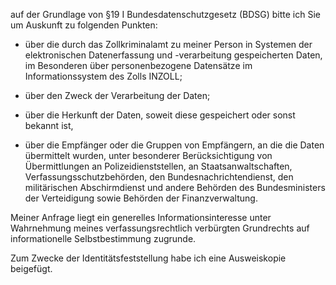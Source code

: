 auf der Grundlage von §19 I Bundesdatenschutzgesetz (BDSG) bitte ich Sie um Auskunft
zu folgenden Punkten:

+ über die durch das Zollkriminalamt zu meiner Person in Systemen der elektronischen
  Datenerfassung und -verarbeitung gespeicherten Daten, im Besonderen über personenbezogene
  Datensätze im Informationssystem des Zolls INZOLL;

+ über den Zweck der Verarbeitung der Daten;

+ über die Herkunft der Daten, soweit diese gespeichert oder sonst bekannt ist,

+ über die Empfänger oder die Gruppen von Empfängern, an die die Daten übermittelt
  wurden, unter besonderer Berücksichtigung von Übermittlungen an Polizeidienststellen,
  an Staatsanwaltschaften, Verfassungsschutzbehörden, den Bundesnachrichtendienst,
  den militärischen Abschirmdienst und andere Behörden des Bundesministers der
  Verteidigung sowie Behörden der Finanzverwaltung.

Meiner Anfrage liegt ein generelles Informationsinteresse unter Wahrnehmung
meines verfassungsrechtlich verbürgten Grundrechts auf informationelle
Selbstbestimmung zugrunde.

Zum Zwecke der Identitätsfeststellung habe ich eine Ausweiskopie beigefügt.
